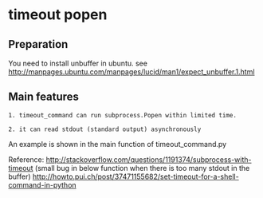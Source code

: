 timeout popen
=============


Preparation
-----------
You need to install unbuffer in ubuntu.
see http://manpages.ubuntu.com/manpages/lucid/man1/expect_unbuffer.1.html

Main features
-------------

```
1. timeout_command can run subprocess.Popen within limited time.

2. it can read stdout (standard output) asynchronously
```

An example is shown in the main function of timeout_command.py 

Reference:
http://stackoverflow.com/questions/1191374/subprocess-with-timeout
(small bug in below function when there is too many stdout in the buffer)
http://howto.pui.ch/post/37471155682/set-timeout-for-a-shell-command-in-python
